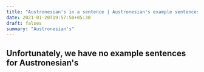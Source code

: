 ```yaml
---
title: "Austronesian's in a sentence | Austronesian's example sentences"
date: 2021-01-20T19:57:50+05:30
draft: falses
summary: "Austronesian's"
---
```

## Unfortunately, we have no example sentences for Austronesian's                 

